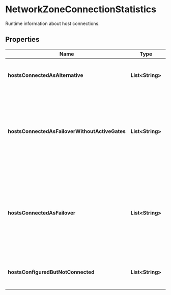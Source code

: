 

# NetworkZoneConnectionStatistics

Runtime information about host connections.

## Properties

| Name | Type | Description | Notes |
|------------ | ------------- | ------------- | -------------|
|**hostsConnectedAsAlternative** | **List&lt;String&gt;** | Hosts that use the network zone as an alternative. |  [optional] [readonly] |
|**hostsConnectedAsFailoverWithoutActiveGates** | **List&lt;String&gt;** | Hosts from other zones that use the zone (not configured as an alternative) and **no** ActiveGates of higher priority are available. |  [optional] [readonly] |
|**hostsConnectedAsFailover** | **List&lt;String&gt;** | Hosts from other zones that use the zone (not configured as an alternative) even though ActiveGates of higher priority are available. |  [optional] [readonly] |
|**hostsConfiguredButNotConnected** | **List&lt;String&gt;** | Hosts from the network zone that use other zones. |  [optional] [readonly] |



